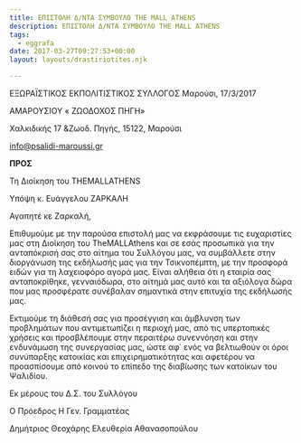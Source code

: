 ```yaml
---
title: ΕΠΙΣΤΟΛΗ Δ/ΝΤΑ ΣΥΜΒΟΥΛΟ THE MALL ATHENS
description: ΕΠΙΣΤΟΛΗ Δ/ΝΤΑ ΣΥΜΒΟΥΛΟ THE MALL ATHENS
tags:
  - eggrafa
date: 2017-03-27T09:27:53+00:00
layout: layouts/drastiriotites.njk

---
```


<!-- excerpt -->

ΕΞΩΡΑΪΣΤΙΚΟΣ EKΠΟΛΙΤΙΣΤΙΚΟΣ ΣΥΛΛΟΓΟΣ Μαρούσι, 17/3/2017

ΑΜΑΡΟΥΣΙΟΥ « ΖΩΟΔΟΧΟΣ ΠΗΓΗ»

Χαλκιδικής 17 &amp;Ζωοδ. Πηγής, 15122, Μαρούσι

<info@psalidi-maroussi.gr>

**ΠΡΟΣ**

Τη Διοίκηση του THEMALLATHENS

Υπόψη κ. Ευάγγελου ΖΑΡΚΑΛΗ

Αγαπητέ κε Ζαρκαλή,

Επιθυμούμε με την παρούσα επιστολή μας να εκφράσουμε τις ευχαριστίες μας στη Διοίκηση του TheMALLAthens και σε εσάς προσωπικά για την ανταπόκρισή σας στο αίτημα του Συλλόγου μας, να συμβάλλετε στην διοργάνωση της εκδήλωσής μας για την Τσικνοπέμπτη, με την προσφορά ειδών για τη λαχειοφόρο αγορά μας. Είναι αλήθεια ότι η εταιρία σας ανταποκρίθηκε, γενναιόδωρα, στο αίτημά μας αυτό και τα αξιόλογα δώρα που μας προσφέρατε συνέβαλαν σημαντικά στην επιτυχία της εκδήλωσής μας.

Εκτιμούμε τη διάθεσή σας για προσέγγιση και άμβλυνση των προβλημάτων που αντιμετωπίζει η περιοχή μας, από τις υπερτοπικές χρήσεις και προσβλέπουμε στην περαιτέρω συνεννόηση και στην ενδυνάμωση της συνεργασίας μας, ώστε αφ΄ ενός να βελτιωθούν οι όροι συνύπαρξης κατοικίας και επιχειρηματικότητας και αφετέρου να προασπίσουμε από κοινού το επίπεδο της διαβίωσης των κατοίκων του Ψαλιδίου.

Εκ μέρους του Δ.Σ. του Συλλόγου

Ο Πρόεδρος Η Γεν. Γραμματέας

Δημήτριος Θεοχάρης Ελευθερία Αθανασοπούλου
